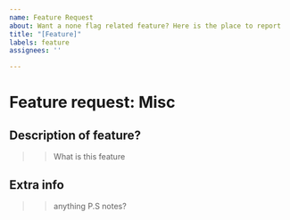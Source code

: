 ```yaml
---
name: Feature Request
about: Want a none flag related feature? Here is the place to report
title: "[Feature]"
labels: feature
assignees: ''

---
```


# Feature request: Misc

## Description of feature?

>> What is this feature

## Extra info

>> anything P.S notes?
